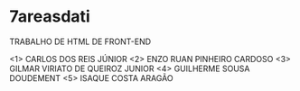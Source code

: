# 7areasdati
TRABALHO DE HTML DE FRONT-END

<MEMBROS>
  <1> CARLOS DOS REIS JÚNIOR </1>
  <2> ENZO RUAN PINHEIRO CARDOSO </2>
  <3> GILMAR VIRIATO DE QUEIROZ JUNIOR </3>
  <4> GUILHERME SOUSA DOUDEMENT </4>
  <5> ISAQUE COSTA ARAGÃO</5>
</MEMBROS>
